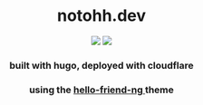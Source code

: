 <div align=center>
 <h1>notohh.dev</h1>
 <img src="https://img.shields.io/badge/Hugo-black.svg?style=for-the-badge&logo=Hugo" />
 <img src="https://img.shields.io/badge/Cloudflare-F38020?style=for-the-badge&logo=Cloudflare&logoColor=white" />
 <h3>
   built with hugo, deployed with cloudflare
 </h3>
 <h3>
   using the
  <a href="https://github.com/rhazdon/hugo-theme-hello-friend-ng">
    hello-friend-ng
  </a>
   theme
 </h3>
</div>
